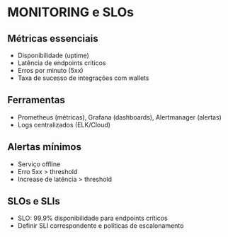 # MONITORING e SLOs

## Métricas essenciais
- Disponibilidade (uptime)
- Latência de endpoints críticos
- Erros por minuto (5xx)
- Taxa de sucesso de integrações com wallets

## Ferramentas
- Prometheus (métricas), Grafana (dashboards), Alertmanager (alertas)
- Logs centralizados (ELK/Cloud)

## Alertas mínimos
- Serviço offline
- Erro 5xx > threshold
- Increase de latência > threshold

## SLOs e SLIs
- SLO: 99.9% disponibilidade para endpoints críticos
- Definir SLI correspondente e políticas de escalonamento